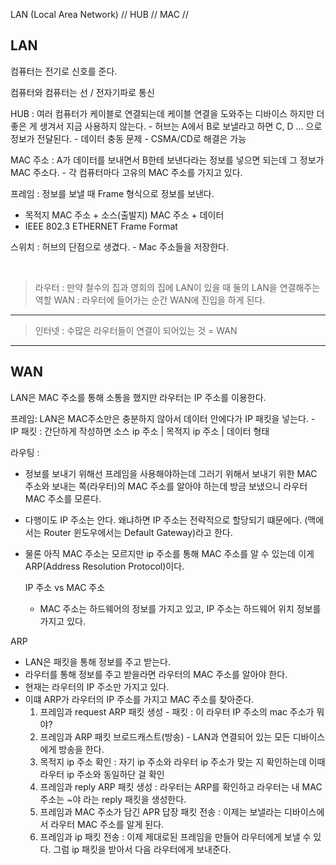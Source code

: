 LAN (Local Area Network) // HUB // MAC //

## LAN

컴퓨터는 전기로 신호를 준다.

컴퓨터와 컴퓨터는 선 / 전자기파로 통신

HUB : 여러 컴퓨터가 케이블로 연결되는데 케이블 연결을 도와주는 디바이스
    하지만 더 좋은 게 생겨서 지금 사용하지 않는다.
    - 허브는 A에서 B로 보낼라고 하면 C, D ... 으로 정보가 전달된다.
    - 데이터 충동 문제
      - CSMA/CD로 해결은 가능

MAC 주소 : A가 데이터를 보내면서 B한테 보낸다라는 정보를 넣으면 되는데 그 정보가 MAC 주소다.
    - 각 컴퓨터마다 고유의 MAC 주소를 가지고 있다.


프레임 : 정보를 보낼 때 Frame 형식으로 정보를 보낸다.
- 목적지 MAC 주소 + 소스(출발지) MAC 주소 + 데이터
- IEEE 802.3 ETHERNET Frame Format

스위치 : 허브의 단점으로 생겼다.
    - Mac 주소들을 저장한다.

<br>

> 라우터 : 만약 철수의 집과 영희의 집에 LAN이 있을 때 둘의 LAN을 연결해주는 역할
> WAN : 라우터에 들어가는 순간 WAN에 진입을 하게 된다.

---

> 인터넷 : 수많은 라우터들이 연결이 되어있는 것 = WAN

---
## WAN
LAN은 MAC 주소를 통해 소통을 했지만 라우터는 IP 주소를 이용한다.

프레임: LAN은 MAC주소만은 충분하지 않아서 데이터 안에다가 IP 패킷을 넣는다.
    - IP 패킷 : 간단하게 작성하면 소스 ip 주소 | 목적지 ip 주소 | 데이터 형태


라우팅 : 
- 정보를 보내기 위해선 프레임을 사용해야하는데 그러기 위해서 보내기 위한 MAC 주소와 보내는 쪽(라우터)의 MAC 주소를 알아야 하는데 방금 보냈으니 라우터 MAC 주소를 모른다. 
- 다행이도 IP 주소는 안다. 왜냐하면 IP 주소는 전략적으로 할당되기 떄문에다. (맥에서는 Router 윈도우에서는 Default Gateway)라고 한다.
- 물론 아직 MAC 주소는 모르지만 ip 주소를 통해 MAC 주소를 알 수 있는데 이게 ARP(Address Resolution Protocol)이다.


    IP 주소 vs MAC 주소
    - MAC 주소는 하드웨어의 정보를 가지고 있고, IP 주소는 하드웨어 위치 정보를 가지고 있다.

ARP
- LAN은 패킷을 통해 정보를 주고 받는다.
- 라우터를 통해 정보를 주고 받을라면 라우터의 MAC 주소를 알아야 한다.
- 현재는 라우터의 IP 주소만 가지고 있다. 
- 이떄 ARP가 라우터의 IP 주소를 가지고 MAC 주소를 찾아준다.
  1. 프레임과 request ARP 패킷 생성 - 패킷 : 이 라우터 IP 주소의 mac 주소가 뭐야?
  2. 프레임과 ARP 패킷 브로드캐스트(방송) - LAN과 연결되어 있는 모든 디바이스에게 방송을 한다.
  3. 목적지 ip 주소 확인 : 자기 ip 주소와 라우터 ip 주소가 맞는 지 확인하는데 이때 라우터 ip 주소와 동일하단 걸 확인
  4. 프레임과 reply ARP 패킷 생성 : 라우터는 ARP를 확인하고 라우터는 내 MAC주소는 ~야 라는 reply 패킷을 생성한다.
  5. 프레임과 MAC 주소가 담긴 APR 답장 패킷 전송 : 이제는 보낼라는 디바이스에서 라우터 MAC 주소를 알게 된다. 
  6. 프레임과 ip 패킷 전송 : 이제 제대로된 프레임을 만들어 라우터에게 보낼 수 있다. 그럼 ip 패킷을 받아서 다음 라우터에게 보내준다. 


































